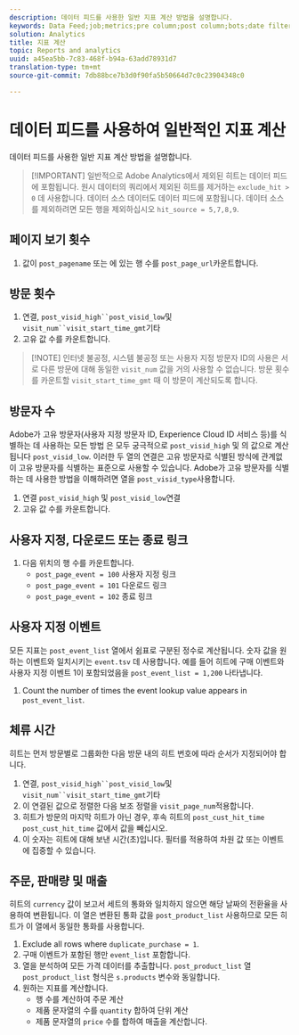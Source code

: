 ```yaml
---
description: 데이터 피드를 사용한 일반 지표 계산 방법을 설명합니다.
keywords: Data Feed;job;metrics;pre column;post column;bots;date filtering;event string;common;formulas
solution: Analytics
title: 지표 계산
topic: Reports and analytics
uuid: a45ea5bb-7c83-468f-b94a-63add78931d7
translation-type: tm+mt
source-git-commit: 7db88bce7b3d0f90fa5b50664d7c0c23904348c0

---
```



# 데이터 피드를 사용하여 일반적인 지표 계산

데이터 피드를 사용한 일반 지표 계산 방법을 설명합니다.

> [!IMPORTANT] 일반적으로 Adobe Analytics에서 제외된 히트는 데이터 피드에 포함됩니다. 원시 데이터의 쿼리에서 제외된 히트를 제거하는 `exclude_hit > 0` 데 사용합니다. 데이터 소스 데이터도 데이터 피드에 포함됩니다. 데이터 소스를 제외하려면 모든 행을 제외하십시오 `hit_source = 5,7,8,9`.

## 페이지 보기 횟수

1. 값이 `post_pagename` 또는 에 있는 행 수를 `post_page_url`카운트합니다.

## 방문 횟수

1. 연결, `post_visid_high``post_visid_low`및 `visit_num``visit_start_time_gmt`기타
1. 고유 값 수를 카운트합니다.

> [!NOTE] 인터넷 불공정, 시스템 불공정 또는 사용자 지정 방문자 ID의 사용은 서로 다른 방문에 대해 동일한 `visit_num` 값을 거의 사용할 수 없습니다. 방문 횟수를 카운트할 `visit_start_time_gmt` 때 이 방문이 계산되도록 합니다.

## 방문자 수

Adobe가 고유 방문자(사용자 지정 방문자 ID, Experience Cloud ID 서비스 등)를 식별하는 데 사용하는 모든 방법 은 모두 궁극적으로 `post_visid_high` 및 의 값으로 계산됩니다 `post_visid_low`. 이러한 두 열의 연결은 고유 방문자로 식별된 방식에 관계없이 고유 방문자를 식별하는 표준으로 사용할 수 있습니다. Adobe가 고유 방문자를 식별하는 데 사용한 방법을 이해하려면 열을 `post_visid_type`사용합니다.

1. 연결 `post_visid_high` 및 `post_visid_low`연결
2. 고유 값 수를 카운트합니다.

## 사용자 지정, 다운로드 또는 종료 링크

1. 다음 위치의 행 수를 카운트합니다.
   * `post_page_event = 100` 사용자 지정 링크
   * `post_page_event = 101` 다운로드 링크
   * `post_page_event = 102` 종료 링크

## 사용자 지정 이벤트

모든 지표는 `post_event_list` 열에서 쉼표로 구분된 정수로 계산됩니다. 숫자 값을 원하는 이벤트와 일치시키는 `event.tsv` 데 사용합니다. 예를 들어 히트에 구매 이벤트와 사용자 지정 이벤트 1이 포함되었음을 `post_event_list = 1,200` 나타냅니다.

1. Count the number of times the event lookup value appears in `post_event_list`.

## 체류 시간

히트는 먼저 방문별로 그룹화한 다음 방문 내의 히트 번호에 따라 순서가 지정되어야 합니다.

1. 연결, `post_visid_high``post_visid_low`및 `visit_num``visit_start_time_gmt`기타
2. 이 연결된 값으로 정렬한 다음 보조 정렬을 `visit_page_num`적용합니다.
3. 히트가 방문의 마지막 히트가 아닌 경우, 후속 히트의 `post_cust_hit_time` `post_cust_hit_time` 값에서 값을 빼십시오.
4. 이 숫자는 히트에 대해 보낸 시간(초)입니다. 필터를 적용하여 차원 값 또는 이벤트에 집중할 수 있습니다.

## 주문, 판매량 및 매출

히트의 `currency` 값이 보고서 세트의 통화와 일치하지 않으면 해당 날짜의 전환율을 사용하여 변환됩니다. 이 열은 변환된 통화 값을 `post_product_list` 사용하므로 모든 히트가 이 열에서 동일한 통화를 사용합니다.

1. Exclude all rows where `duplicate_purchase = 1`.
2. 구매 이벤트가 포함된 행만 `event_list` 포함합니다.
3. 열을 분석하여 모든 가격 데이터를 추출합니다. `post_product_list` 열 `post_product_list` 형식은 `s.products` 변수와 동일합니다.
4. 원하는 지표를 계산합니다.
   * 행 수를 계산하여 주문 계산
   * 제품 문자열의 수를 `quantity` 합하여 단위 계산
   * 제품 문자열의 `price` 수를 합하여 매출을 계산합니다.
